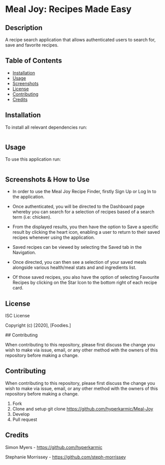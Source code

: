 # Meal Joy: Recipes Made Easy

## Description

A recipe search application that allows authenticated users to search for, save and favorite recipes.

## Table of Contents

- [Installation](#installation)
- [Usage](#usage)
- [Screenshots](screenshots)
- [License](#license)
- [Contributing](contributing)
- [Credits](credits)

## Installation

To install all relevant dependencies run:

```npm install

```

## Usage

To use this application run:

```npm run start

```

## Screenshots & How to Use

- In order to use the Meal Joy Recipe Finder, firstly Sign Up or Log In to the application.

- Once authenticated, you will be directed to the Dashboard page whereby you can search for a selection of recipes based of a search term (i.e: chicken).

- From the displayed results, you then have the option to Save a specific result by clicking the heart icon, enabling a user to return to their saved recipes whenever using the application.

- Saved recipes can be viewed by selecting the Saved tab in the Navigation.

- Once directed, you can then see a selection of your saved meals alongside various health/meal stats and and ingredients list.

- Of those saved recipes, you also have the option of selecting Favourite Recipes by clicking on the Star Icon to the bottom right of each recipe card.

## License

ISC License

Copyright (c) [2020], [Foodies.]

## Contributing

When contributing to this repository, please first discuss the change you wish to make via issue, email, or any other method with the owners of this repository before making a change.

## Contributing

When contributing to this repository, please first discuss the change you wish to make via issue, email, or any other method with the owners of this repository before making a change.

1. Fork
2. Clone and setup
   git clone <https://github.com/hyperkarmic/Meal-Joy>
3. Develop
4. Pull request

## Credits

Simon Myers - <https://github.com/hyperkarmic>

Stephanie Morrissey - <https://github.com/steph-morrissey>

